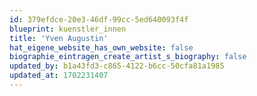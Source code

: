 ```yaml
---
id: 379efdce-20e3-46df-99cc-5ed640093f4f
blueprint: kuenstler_innen
title: 'Yven Augustin'
hat_eigene_website_has_own_website: false
biographie_eintragen_create_artist_s_biography: false
updated_by: b1a43fd3-c865-4122-b6cc-50cfa81a1985
updated_at: 1702231407
---
```

